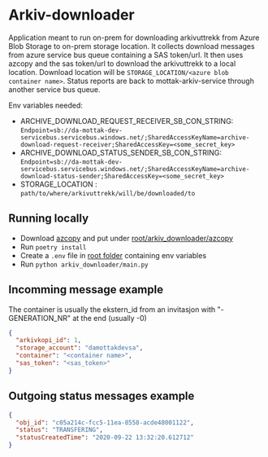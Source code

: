 # Arkiv-downloader
Application meant to run on-prem for downloading arkivuttrekk from Azure Blob Storage to
on-prem storage location. It collects download messages from azure service bus queue containing a SAS token/url.
It then uses azcopy and the sas token/url to download the arkivuttrekk to a local location.
Download location will be `STORAGE_LOCATION/<azure blob container name>`.
Status reports are back to mottak-arkiv-service through another service bus queue.

Env variables needed:
- ARCHIVE_DOWNLOAD_REQUEST_RECEIVER_SB_CON_STRING: `Endpoint=sb://da-mottak-dev-servicebus.servicebus.windows.net/;SharedAccessKeyName=archive-download-request-receiver;SharedAccessKey=<some_secret_key>`
- ARCHIVE_DOWNLOAD_STATUS_SENDER_SB_CON_STRING: `Endpoint=sb://da-mottak-dev-servicebus.servicebus.windows.net/;SharedAccessKeyName=archive-download-status-sender;SharedAccessKey=<some_secret_key>`
- STORAGE_LOCATION : `path/to/where/arkivuttrekk/will/be/downloaded/to`


## Running locally
- Download [azcopy](https://docs.microsoft.com/en-us/azure/storage/common/storage-use-azcopy-v10) and put under [root/arkiv_downloader/azcopy](arkiv_downloader/azcopy)
- Run `poetry install`
- Create a `.env` file in [root folder](.) containing env variables
- Run `python arkiv_downloader/main.py`


## Incomming message example
The container is usually the ekstern_id from an invitasjon with "-GENERATION_NR" at the end (usually -0)
````json
{
  "arkivkopi_id": 1,
  "storage_account": "damottakdevsa",
  "container": "<container name>",
  "sas_token": "<sas_token>"
}
````


## Outgoing status messages example
````json
{
  "obj_id": "c05a214c-fcc5-11ea-8558-acde48001122",
  "status": "TRANSFERING",
  "statusCreatedTime": "2020-09-22 13:32:20.612712"
}
````
